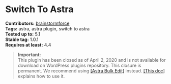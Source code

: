 # Switch To Astra #
**Contributors:** [brainstormforce](https://profiles.wordpress.org/brainstormforce)  
**Tags:** astra, astra plugin, switch to astra  
**Tested up to:** 5.1  
**Stable tag:** 1.0.1  
**Requires at least:** 4.4  

>**Important:**</br>
This plugin has been closed as of April 2, 2020 and is not available for download on WordPress plugins repository. This closure is permanent.
We recommend using <a href="https://wordpress.org/plugins/astra-bulk-edit/">[Astra Bulk Edit]</a> instead. <a href="https://wpastra.com/docs/switch-to-astra/#astra-bulk-edit">[This doc]</a> explains how to use it.

